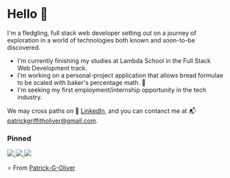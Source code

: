 # Hello 👋

I'm a fledgling, full stack web developer setting out on a journey of exploration in a world of technologies both known and soon-to-be discovered. 

  * I'm currently finishing my studies at Lambda School in the Full Stack Web Development track. 
  * I'm working on a personal-project application that allows bread formulae to be scaled with baker's percentage math. 🍞
  * I'm seeking my first employment/internship opportunity in the tech industry. 

We may cross paths on 🔗 [LinkedIn](https://www.linkedin.com/in/patrick-g-oliver/), and you can contanct me at 📬 <patrickgriffitholiver@gmail.com>.

### Pinned

  <a href="https://github.com/Patrick-G-Oliver/back-end">
    <img src="https://github-readme-stats.vercel.app/api/pin/?username=Patrick-G-Oliver&repo=back-end" />
  </a>
  <a href="https://github.com/Buildweek-Secret-Family-Recipes-Michael/frontend">
    <img src="https://github-readme-stats.vercel.app/api/pin/?username=Buildweek-Secret-Family-Recipes-Michael&repo=frontend" />
  </a>
  <a href="https://github.com/Patrick-G-Oliver/FE">
    <img src="https://github-readme-stats.vercel.app/api/pin/?username=Patrick-G-Oliver&repo=FE" />
  </a>

⭐️ From [Patrick-G-Oliver](https://github.com/Patrick-G-Oliver)
